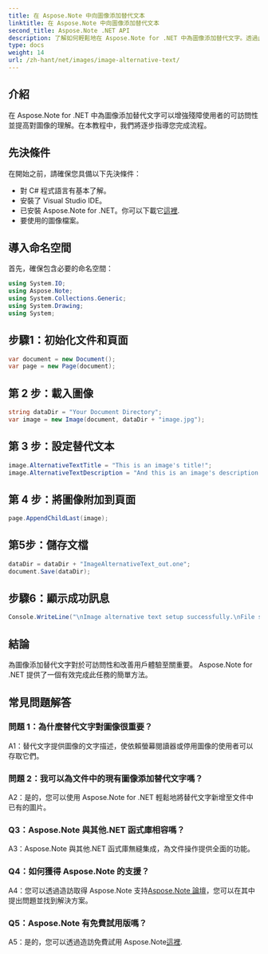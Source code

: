 ```yaml
---
title: 在 Aspose.Note 中向圖像添加替代文本
linktitle: 在 Aspose.Note 中向圖像添加替代文本
second_title: Aspose.Note .NET API
description: 了解如何輕鬆地在 Aspose.Note for .NET 中為圖像添加替代文字。透過此逐步指南增強可訪問性並改善使用者體驗。
type: docs
weight: 14
url: /zh-hant/net/images/image-alternative-text/
---
```

## 介紹

在 Aspose.Note for .NET 中為圖像添加替代文字可以增強殘障使用者的可訪問性並提高對圖像的理解。在本教程中，我們將逐步指導您完成流程。

## 先決條件

在開始之前，請確保您具備以下先決條件：

- 對 C# 程式語言有基本了解。
- 安裝了 Visual Studio IDE。
- 已安裝 Aspose.Note for .NET。你可以下載它[這裡](https://releases.aspose.com/note/net/).
- 要使用的圖像檔案。

## 導入命名空間

首先，確保包含必要的命名空間：

```csharp
using System.IO;
using Aspose.Note;
using System.Collections.Generic;
using System.Drawing;
using System;
```

## 步驟1：初始化文件和頁面

```csharp
var document = new Document();
var page = new Page(document);
```

## 第 2 步：載入圖像

```csharp
string dataDir = "Your Document Directory";
var image = new Image(document, dataDir + "image.jpg");
```

## 第 3 步：設定替代文本

```csharp
image.AlternativeTextTitle = "This is an image's title!";
image.AlternativeTextDescription = "And this is an image's description!";
```

## 第 4 步：將圖像附加到頁面

```csharp
page.AppendChildLast(image);
```

## 第5步：儲存文檔

```csharp
dataDir = dataDir + "ImageAlternativeText_out.one";
document.Save(dataDir);
```

## 步驟6：顯示成功訊息

```csharp
Console.WriteLine("\nImage alternative text setup successfully.\nFile saved at " + dataDir); 
```

## 結論

為圖像添加替代文字對於可訪問性和改善用戶體驗至關重要。 Aspose.Note for .NET 提供了一個有效完成此任務的簡單方法。

## 常見問題解答

### 問題 1：為什麼替代文字對圖像很重要？

A1：替代文字提供圖像的文字描述，使依賴螢幕閱讀器或停用圖像的使用者可以存取它們。

### 問題 2：我可以為文件中的現有圖像添加替代文字嗎？

A2：是的，您可以使用 Aspose.Note for .NET 輕鬆地將替代文字新增至文件中已有的圖片。

### Q3：Aspose.Note 與其他.NET 函式庫相容嗎？

A3：Aspose.Note 與其他.NET 函式庫無縫集成，為文件操作提供全面的功能。

### Q4：如何獲得 Aspose.Note 的支援？

 A4：您可以透過造訪取得 Aspose.Note 支持[Aspose.Note 論壇](https://forum.aspose.com/c/note/28)，您可以在其中提出問題並找到解決方案。

### Q5：Aspose.Note 有免費試用版嗎？

A5：是的，您可以透過造訪免費試用 Aspose.Note[這裡](https://releases.aspose.com/).